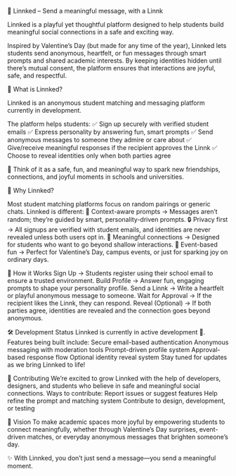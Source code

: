 🌸 Linnked – Send a meaningful message, with a Linnk

Linnked is a playful yet thoughtful platform designed to help students build meaningful social connections in a safe and exciting way.

Inspired by Valentine’s Day (but made for any time of the year), Linnked lets students send anonymous, heartfelt, or fun messages through smart prompts and shared academic interests. By keeping identities hidden until there’s mutual consent, the platform ensures that interactions are joyful, safe, and respectful.

🚀 What is Linnked?

Linnked is an anonymous student matching and messaging platform currently in development.

The platform helps students:
✅ Sign up securely with verified student emails
✅ Express personality by answering fun, smart prompts
✅ Send anonymous messages to someone they admire or care about
✅ Give/receive meaningful responses if the recipient approves the Linnk
✅ Choose to reveal identities only when both parties agree

🌸 Think of it as a safe, fun, and meaningful way to spark new friendships, connections, and joyful moments in schools and universities.

🎯 Why Linnked?

Most student matching platforms focus on random pairings or generic chats. Linnked is different:
📝 Context-aware prompts → Messages aren’t random; they’re guided by smart, personality-driven prompts.
🔒 Privacy first → All signups are verified with student emails, and identities are never revealed unless both users opt in.
💌 Meaningful connections → Designed for students who want to go beyond shallow interactions.
🎉 Event-based fun → Perfect for Valentine’s Day, campus events, or just for sparking joy on ordinary days.

🌟 How it Works
Sign Up → Students register using their school email to ensure a trusted environment.
Build Profile → Answer fun, engaging prompts to shape your personality profile.
Send a Linnk → Write a heartfelt or playful anonymous message to someone.
Wait for Approval → If the recipient likes the Linnk, they can respond.
Reveal (Optional) → If both parties agree, identities are revealed and the connection goes beyond anonymous.

🛠️ Development Status
Linnked is currently in active development 🚧.
Features being built include:
Secure email-based authentication
Anonymous messaging with moderation tools
Prompt-driven profile system
Approval-based response flow
Optional identity reveal system
Stay tuned for updates as we bring Linnked to life!

🤝 Contributing
We’re excited to grow Linnked with the help of developers, designers, and students who believe in safe and meaningful social connections.
Ways to contribute:
Report issues or suggest features
Help refine the prompt and matching system
Contribute to design, development, or testing

📌 Vision
To make academic spaces more joyful by empowering students to connect meaningfully, whether through Valentine’s Day surprises, event-driven matches, or everyday anonymous messages that brighten someone’s day.

✨ With Linnked, you don’t just send a message—you send a meaningful moment.
